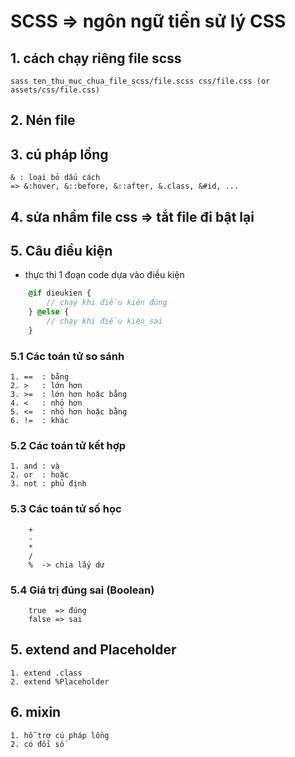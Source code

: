 # SCSS => ngôn ngữ tiền sử lý CSS

## 1. cách chạy riêng file scss

    sass ten_thu_muc_chua_file_scss/file.scss css/file.css (or assets/css/file.css)

## 2. Nén file

## 3. cú pháp lồng

    & : loại bỏ dấu cách
    => &:hover, &::before, &::after, &.class, &#id, ...

## 4. sửa nhầm file css => tắt file đi bật lại

## 5. Câu điều kiện

-   thực thi 1 đoạn code dựa vào điều kiện

```SCSS
    @if dieukien {
        // chạy khi điều kiện đúng
    } @else {
        // chạy khi điều kiện sai
    }

```

### 5.1 Các toán tử so sánh

    1. ==  : bằng
    2. >   : lớn hơn
    3. >=  : lớn hơn hoặc bằng
    4. <   : nhỏ hơn
    5. <=  : nhỏ hơn hoặc bằng
    6. !=  : khác

### 5.2 Các toán tử kết hợp

    1. and : và
    2. or  : hoặc
    3. not : phủ định

### 5.3 Các toán tử số học

```
    +
    -
    *
    /
    %  -> chia lấy dư
```

### 5.4 Giá trị đúng sai (Boolean)

```
    true  => đúng
    false => sai
```

## 5. extend and Placeholder

    1. extend .class
    2. extend %Placeholder

## 6. mixin

    1. hỗ trợ cú pháp lồng
    2. có đối số

